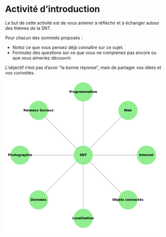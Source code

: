 # Activité d’introduction

Le but de cette activité est de vous amener à réfléchir et à échanger autour des thèmes de la SNT.

Pour chacun des sommets proposés :

* Notez ce que vous pensez déjà connaître sur ce sujet.
* Formulez des questions sur ce que vous ne comprenez pas encore ou que vous aimeriez découvrir.

L’objectif n’est pas d’avoir “la bonne réponse”, mais de partager vos idées et vos curiosités.

![carte mentale](../../assets/seconde/introduction_snt/carte_mentale_snt.png)

